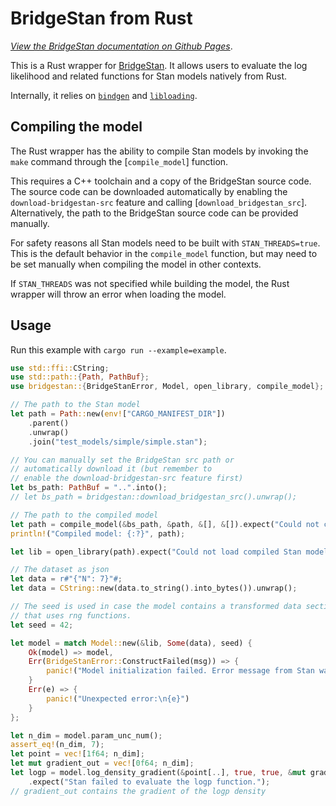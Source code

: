 # BridgeStan from Rust

[*View the BridgeStan documentation on Github Pages*](https://roualdes.us/bridgestan/latest/languages/rust.html).

This is a Rust wrapper for [BridgeStan](https://github.com/roualdes/bridgestan). It
allows users to evaluate the log likelihood and related functions for Stan models
natively from Rust.

Internally, it relies on [`bindgen`](https://docs.rs/bindgen/) and
[`libloading`](https://docs.rs/libloading/).

## Compiling the model

The Rust wrapper has the ability to compile Stan models by invoking the `make` command through the [`compile_model`] function.

This requires a C++ toolchain and a copy of the BridgeStan source code. The source code can be downloaded automatically by enabling the `download-bridgestan-src` feature and calling [`download_bridgestan_src`]. Alternatively, the path to the BridgeStan source code can be provided manually.

For safety reasons all Stan models need to be built with `STAN_THREADS=true`. This is the default behavior in the `compile_model` function,
but may need to be set manually when compiling the model in other contexts.

If `STAN_THREADS` was not specified while building the model, the Rust wrapper
will throw an error when loading the model.

## Usage

Run this example with `cargo run --example=example`.

```rust
use std::ffi::CString;
use std::path::{Path, PathBuf};
use bridgestan::{BridgeStanError, Model, open_library, compile_model};

// The path to the Stan model
let path = Path::new(env!["CARGO_MANIFEST_DIR"])
    .parent()
    .unwrap()
    .join("test_models/simple/simple.stan");

// You can manually set the BridgeStan src path or
// automatically download it (but remember to
// enable the download-bridgestan-src feature first)
let bs_path: PathBuf = "..".into();
// let bs_path = bridgestan::download_bridgestan_src().unwrap();

// The path to the compiled model
let path = compile_model(&bs_path, &path, &[], &[]).expect("Could not compile Stan model.");
println!("Compiled model: {:?}", path);

let lib = open_library(path).expect("Could not load compiled Stan model.");

// The dataset as json
let data = r#"{"N": 7}"#;
let data = CString::new(data.to_string().into_bytes()).unwrap();

// The seed is used in case the model contains a transformed data section
// that uses rng functions.
let seed = 42;

let model = match Model::new(&lib, Some(data), seed) {
    Ok(model) => model,
    Err(BridgeStanError::ConstructFailed(msg)) => {
        panic!("Model initialization failed. Error message from Stan was {msg}")
    }
    Err(e) => {
        panic!("Unexpected error:\n{e}")
    }
};

let n_dim = model.param_unc_num();
assert_eq!(n_dim, 7);
let point = vec![1f64; n_dim];
let mut gradient_out = vec![0f64; n_dim];
let logp = model.log_density_gradient(&point[..], true, true, &mut gradient_out[..])
    .expect("Stan failed to evaluate the logp function.");
// gradient_out contains the gradient of the logp density
```
